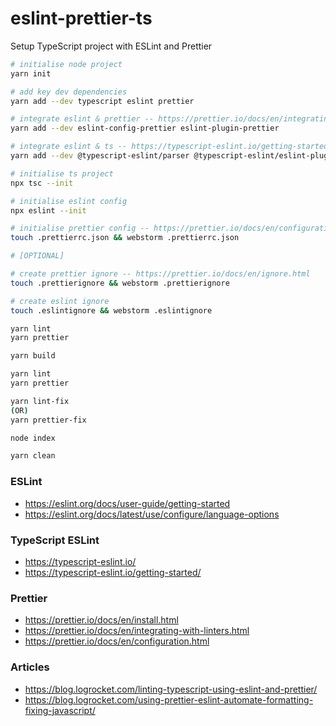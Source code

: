 # eslint-prettier-ts

Setup TypeScript project with ESLint and Prettier

```bash
# initialise node project
yarn init

# add key dev dependencies
yarn add --dev typescript eslint prettier

# integrate eslint & prettier -- https://prettier.io/docs/en/integrating-with-linters.html
yarn add --dev eslint-config-prettier eslint-plugin-prettier

# integrate eslint & ts -- https://typescript-eslint.io/getting-started/
yarn add --dev @typescript-eslint/parser @typescript-eslint/eslint-plugin

# initialise ts project
npx tsc --init

# initialise eslint config
npx eslint --init

# initialise prettier config -- https://prettier.io/docs/en/configuration.html
touch .prettierrc.json && webstorm .prettierrc.json

# [OPTIONAL]

# create prettier ignore -- https://prettier.io/docs/en/ignore.html
touch .prettierignore && webstorm .prettierignore 

# create eslint ignore
touch .eslintignore && webstorm .eslintignore
```

```bash
yarn lint
yarn prettier

yarn build

yarn lint
yarn prettier

yarn lint-fix
(OR)
yarn prettier-fix

node index

yarn clean
```

### ESLint

- https://eslint.org/docs/user-guide/getting-started
- https://eslint.org/docs/latest/use/configure/language-options

### TypeScript ESLint
- https://typescript-eslint.io/
- https://typescript-eslint.io/getting-started/

### Prettier

- https://prettier.io/docs/en/install.html
- https://prettier.io/docs/en/integrating-with-linters.html
- https://prettier.io/docs/en/configuration.html

### Articles

- https://blog.logrocket.com/linting-typescript-using-eslint-and-prettier/
- https://blog.logrocket.com/using-prettier-eslint-automate-formatting-fixing-javascript/
